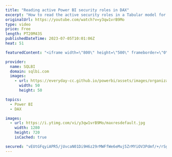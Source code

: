 ```yaml
---
title: "Reading active Power BI security roles in DAX"
excerpt: "How to read the active security roles in a Tabular model for Power BI or Analysis Services by using a DAX measure. This way, you can use measures and calculation groups to customize a report based dynamically on security roles active for the current user.\r Article and download: https://sql.bi/803102?aff=yt"
originalUrl: https://youtube.com/watch?v=y3qw1vrB9Mo
type: video
price: Free
length: PT20M43S
publishedDateTime: 2023-07-05T10:01:06Z
heat: 51

featuredContent: "<iframe width=\"800\" height=\"500\" frameborder=\"0\" src=\"https://www.youtube.com/embed/y3qw1vrB9Mo\" allow=\"accelerometer; autoplay; encrypted-media; gyroscope; picture-in-picture\" allowfullscreen></iframe>"

provider:
  name: SQLBI
  domain: sqlbi.com
  images:
    - url: https://everyday-cc.github.io/powerbi/assets/images/organizations/sqlbi.com-50x50.jpg
      width: 50
      height: 50

topics:
  - Power BI
  - DAX

images:
  - url: https://i.ytimg.com/vi/y3qw1vrB9Mo/maxresdefault.jpg
    width: 1280
    height: 720
    isCached: true

secured: "vEUtGFqyiAPR5/jUvcaN01Di9H6z29rMWFfWe6eMuj5ZrMYiOV3Pdmf/+/rSg5VAwInhH8C4AV3WmGmf0aDyzefrtBwk07mc1EA3wV7nGfWmj6ZwJUwk95j+Oj+WVJt/1hTqJJTSdV6A5e884c6dyv107rxilkP444lIIPIfqWsMIELYKy8ho55OOnt5IaIHrVq21Kc28fgQT55qW1H2DQ92yBjXH14LG4fjOeSdYO1znURyACIrYkjrmOFxoTimtd+oM5P429/9FD2AsNpy1+4z0uwMg4C69F1giGn2Zr0ObEATITrWnil0UypPOqRHRE/ZkVFVt03rhZtSgXFYBN46gKyfZFA7chuLuo0E0XM08WqQxUwMOfaLNMnCSslaOwmz+27xfVqcw6BtRZMgwHBtrOtTWhcbsxrtsbkLrio=;HRIM+QCXeUL1FqxUoSXoIA=="
---
```


